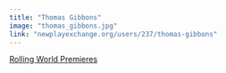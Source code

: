 ```yaml
---
title: "Thomas Gibbons"
image: "thomas_gibbons.jpg"
link: "newplayexchange.org/users/237/thomas-gibbons"
---
```


[Rolling World Premieres](/programs/rolling-world-premieres)

